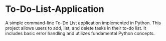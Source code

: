 # To-Do-List-Application
A simple command-line To-Do List application implemented in Python. This project allows users to add, list, and delete tasks in their to-do list. It includes basic error handling and utilizes fundamental Python concepts.
